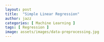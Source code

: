 ```yaml
---
layout: post
title:  "Simple Linear Regression"
author: jazz
categories: [ Machine Learning ]
tags: [ Regression ]
image: assets/images/data-preprocessing.jpg
---
```


